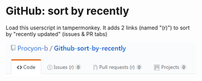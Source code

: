 # GitHub: sort by recently
Load this userscript in tampermonkey.
It adds 2 links (named "(r)") to sort by "recently updated" (issues &amp; PR tabs)

![screenshot](https://raw.githubusercontent.com/Procyon-b/Github-sort-by-recently/master/screenshots/sortByRecent.png)
